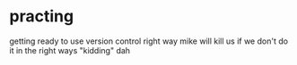# practing
getting ready to use version control right way
mike will kill us if we don't do it in the right ways "kidding"
dah
